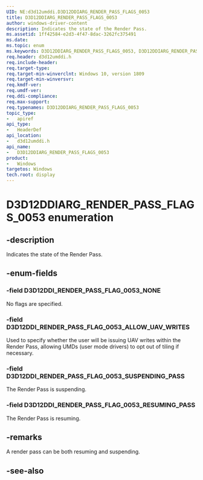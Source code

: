```yaml
---
UID: NE:d3d12umddi.D3D12DDIARG_RENDER_PASS_FLAGS_0053
title: D3D12DDIARG_RENDER_PASS_FLAGS_0053
author: windows-driver-content
description: Indicates the state of the Render Pass.
ms.assetid: 1ff42584-e2d3-4f47-8dac-3262fc375491
ms.date: 
ms.topic: enum
ms.keywords: D3D12DDIARG_RENDER_PASS_FLAGS_0053, D3D12DDIARG_RENDER_PASS_FLAGS_0053, 
req.header: d3d12umddi.h
req.include-header:
req.target-type:
req.target-min-winverclnt: Windows 10, version 1809
req.target-min-winversvr:
req.kmdf-ver:
req.umdf-ver:
req.ddi-compliance:
req.max-support:
req.typenames: D3D12DDIARG_RENDER_PASS_FLAGS_0053
topic_type: 
-	apiref
api_type: 
-	HeaderDef
api_location: 
-	d3d12umddi.h
api_name: 
-	D3D12DDIARG_RENDER_PASS_FLAGS_0053
product:
-	Windows
targetos: Windows
tech.root: display
---
```


# D3D12DDIARG_RENDER_PASS_FLAGS_0053 enumeration

## -description

Indicates the state of the Render Pass.

## -enum-fields

### -field D3D12DDI_RENDER_PASS_FLAG_0053_NONE

No flags are specified.

### -field D3D12DDI_RENDER_PASS_FLAG_0053_ALLOW_UAV_WRITES

Used to specify whether the user will be issuing UAV writes within the Render Pass, allowing UMDs (user mode drivers) to opt out of tiling if necessary.

### -field D3D12DDI_RENDER_PASS_FLAG_0053_SUSPENDING_PASS

The Render Pass is suspending.

### -field D3D12DDI_RENDER_PASS_FLAG_0053_RESUMING_PASS 

The Render Pass is resuming.

## -remarks

A render pass can be both resuming and suspending. 

## -see-also
